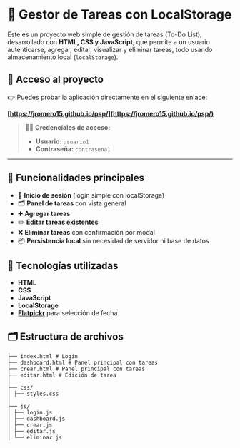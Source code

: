 # 📝 Gestor de Tareas con LocalStorage

Este es un proyecto web simple de gestión de tareas (To-Do List), desarrollado con **HTML, CSS y JavaScript**, que permite a un usuario autenticarse, agregar, editar, visualizar y eliminar tareas, todo usando almacenamiento local (`localStorage`).

## 🔗 Acceso al proyecto

👉 Puedes probar la aplicación directamente en el siguiente enlace:

**[https://jromero15.github.io/psp/](https://jromero15.github.io/psp/)**

> 🧑‍💻 **Credenciales de acceso:**
> - **Usuario:** `usuario1`  
> - **Contraseña:** `contrasena1`

---

## 🚀 Funcionalidades principales

- 🔐 **Inicio de sesión** (login simple con localStorage)
- 🗂️ **Panel de tareas** con vista general
- ➕ **Agregar tareas**
- ✏️ **Editar tareas existentes**
- ❌ **Eliminar tareas** con confirmación por modal
- 📦 **Persistencia local** sin necesidad de servidor ni base de datos


## 🧰 Tecnologías utilizadas

- **HTML**
- **CSS**
- **JavaScript**
- **LocalStorage**
- **[Flatpickr](https://flatpickr.js.org/)** para selección de fecha

## 🗂️ Estructura de archivos

```plaintext
├── index.html # Login
├── dashboard.html # Panel principal con tareas
├── crear.html # Panel principal con tareas
├── editar.html # Edición de tarea
│
├── css/
│ ├── styles.css
│
├── js/
│ ├── login.js
│ ├── dashboard.js
│ ├── crear.js
│ ├── editar.js
│ └── eliminar.js
 ```